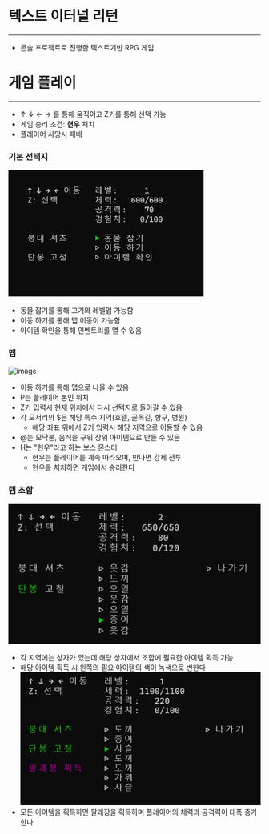 # 텍스트 이터널 리턴
----------------
- 콘솔 프로젝트로 진행한 텍스트기반 RPG 게임


# 게임 플레이
----
-  ↑ ↓ ← → 를 통해 움직이고 Z키를 통해 선택 가능
- 게임 승리 조건: **현우** 처치
- 플레이어 사망시 패배

### 기본 선택지
![image](https://raw.githubusercontent.com/SeungJu0406/SeungJu0406-KGA_OOPConsoleProject/main/Image/TestImage/%EC%9D%BC%EB%B0%98%20%EC%84%A0%ED%83%9D%EC%A7%80.png)
- 동물 잡기를 통해 고기와 레벨업 가능함
- 이동 하기를 통해 맵 이동이 가능함
- 아이템 확인을 통해 인벤토리를 열 수 있음

### 맵
![image](https://github.com/SeungJu0406/SeungJu0406-KGA_OOPConsoleProject/blob/main/Image/TestImage/%EB%A7%B5.png?raw=true)
- 이동 하기를 통해 맵으로 나올 수 있음
- P는 플레이어 본인 위치
- Z키 입력시 현재 위치에서 다시 선택지로 돌아갈 수 있음
- 각 모서리의 $은 해당 특수 지역(호텔, 골목길, 항구, 병원)
	- 해당 좌표 위에서 Z키 입력시 해당 지역으로 이동할 수 있음
- @는 모닥불, 음식을 구워 상위 아이템으로 만들 수 있음
- H는 "현우"라고 하는 보스 몬스터
	- 현우는 플레이어를 계속 따라오며, 만나면 강제 전투
	- 현우를 처치하면 게임에서 승리한다

### 템 조합
![image](https://github.com/SeungJu0406/SeungJu0406-KGA_OOPConsoleProject/blob/main/Image/TestImage/%EB%8B%A8%EB%B4%89%20%ED%9A%8D%EB%93%9D%EC%8B%9C.png?raw=true)

- 각 지역에는 상자가 있는데 해당 상자에서 조합에 필요한 아이템 획득 가능
- 해당 아이템 획득 시 왼쪽의 필요 아이템의 색이 녹색으로 변한다
![image](https://github.com/SeungJu0406/SeungJu0406-KGA_OOPConsoleProject/blob/main/Image/TestImage/%EC%A1%B0%ED%95%A9%20%ED%85%9C%20%ED%9A%8D%EB%93%9D.png?raw=true)
- 모든 아이템을 획득하면 팔괘장을 획득하며 플레이어의 체력과 공격력이 대폭 증가한다
